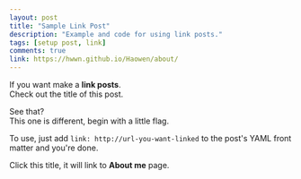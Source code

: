 ```yaml
---
layout: post
title: "Sample Link Post"
description: "Example and code for using link posts."
tags: [setup post, link]
comments: true
link: https://hwwn.github.io/Haowen/about/ 
---
```


If you want make a **link posts**.  
Check out the title of this post.  
  
See that?  
This one is different, begin with a little flag.  

To use, just add `link: http://url-you-want-linked` to the post's YAML front matter and you're done.  

Click this title, it will link to **About me** page.